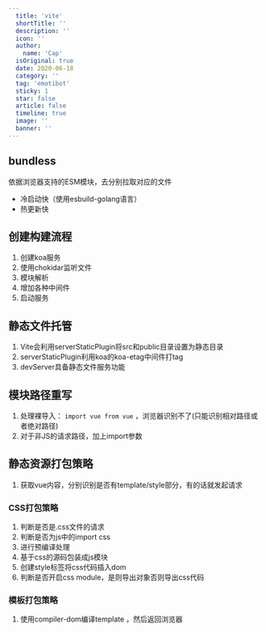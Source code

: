 ```yaml
---
  title: 'vite'
  shortTitle: ''
  description: ''
  icon: ''
  author:
    name: 'Cap'
  isOriginal: true
  date: 2020-06-18
  category: ''
  tag: 'emotibot'
  sticky: 1
  star: false
  article: false
  timeline: true
  image: ''
  banner: ''
---
```


  ## bundless
依据浏览器支持的ESM模块，去分别拉取对应的文件

- 冷启动快（使用esbuild-golang语言）
- 热更新快

## 创建构建流程

1. 创建koa服务
2. 使用chokidar监听文件
3. 模块解析
4. 增加各种中间件
5. 启动服务

## 静态文件托管

1. Vite会利用serverStaticPlugin将src和public目录设置为静态目录
2. serverStaticPlugin利用koa的koa-etag中间件打tag
3. devServer具备静态文件服务功能

## 模块路径重写

1. 处理裸导入： `import vue from vue` ，浏览器识别不了(只能识别相对路径或者绝对路径)
2. 对于非JS的请求路径，加上import参数 

## 静态资源打包策略

1. 获取vue内容，分别识别是否有template/style部分，有的话就发起请求
### CSS打包策略

1. 判断是否是.css文件的请求
2. 判断是否为js中的import css
3. 进行预编译处理
4. 基于css的源码包装成js模块
5. 创建style标签将css代码插入dom
6. 判断是否开启css module，是则导出对象否则导出css代码 

### 模板打包策略

1. 使用compiler-dom编译template ，然后返回浏览器
